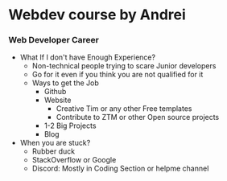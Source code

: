 # Webdev course by Andrei

### Web Developer Career
* What If I don't have Enough Experience?
  * Non-technical people trying to scare Junior developers
  * Go for it even if you think you are not qualified for it
  * Ways to get the Job
    * Github
    * Website
      * Creative Tim or any other Free templates
      * Contribute to ZTM or other Open source projects
    * 1-2 Big Projects
    * Blog
* When you are stuck?
  * Rubber duck
  * StackOverflow or Google
  * Discord: Mostly in Coding Section or helpme channel